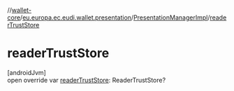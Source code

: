 //[wallet-core](../../../index.md)/[eu.europa.ec.eudi.wallet.presentation](../index.md)/[PresentationManagerImpl](index.md)/[readerTrustStore](reader-trust-store.md)

# readerTrustStore

[androidJvm]\
open override var [readerTrustStore](reader-trust-store.md): ReaderTrustStore?
